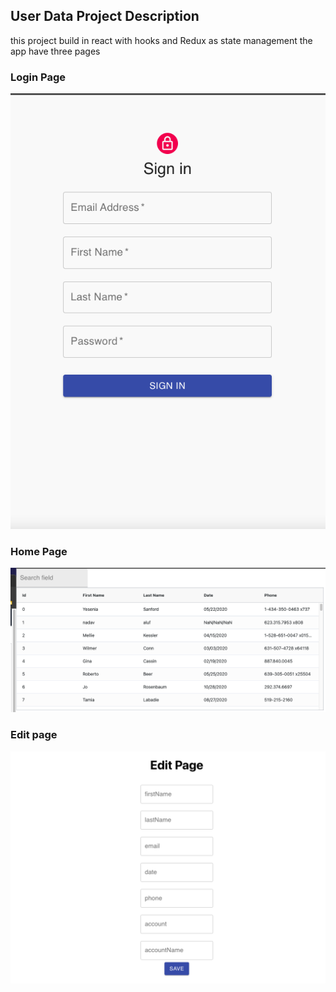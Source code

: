 ## User Data Project Description
this project build in react with hooks and Redux as state management
the app have three pages

### Login Page

![](/assets/Screenshots/Login.png)

### Home Page

![](/assets/Screenshots/Home.png)

### Edit page

![](/assets/Screenshots/Edit.png)
